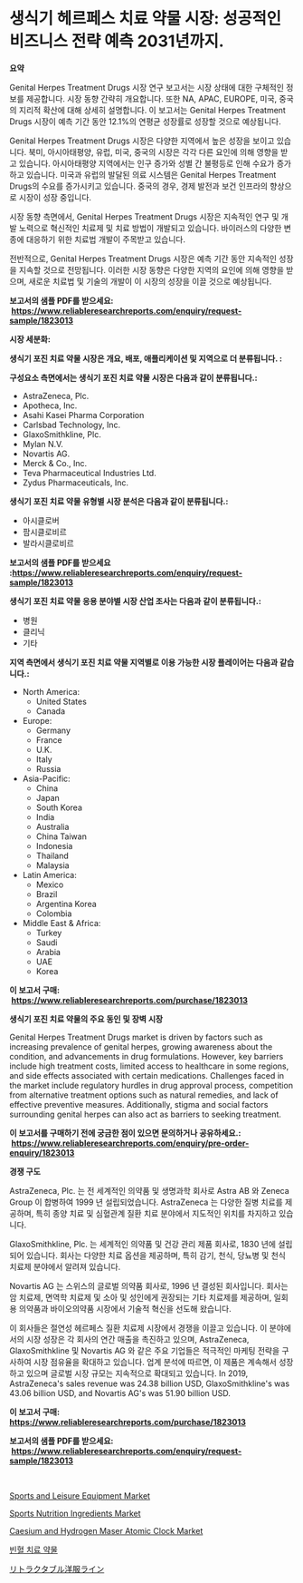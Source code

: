 <p><h1>생식기 헤르페스 치료 약물 시장: 성공적인 비즈니스 전략 예측 2031년까지.</h1></p><p><strong>요약</strong></p>
<p><p>Genital Herpes Treatment Drugs 시장 연구 보고서는 시장 상태에 대한 구체적인 정보를 제공합니다. 시장 동향 간략히 개요합니다. 또한 NA, APAC, EUROPE, 미국, 중국의 지리적 확산에 대해 상세히 설명합니다. 이 보고서는 Genital Herpes Treatment Drugs 시장이 예측 기간 동안 12.1%의 연평균 성장률로 성장할 것으로 예상됩니다.</p><p>Genital Herpes Treatment Drugs 시장은 다양한 지역에서 높은 성장을 보이고 있습니다. 북미, 아시아태평양, 유럽, 미국, 중국의 시장은 각각 다른 요인에 의해 영향을 받고 있습니다. 아시아태평양 지역에서는 인구 증가와 성별 간 불평등로 인해 수요가 증가하고 있습니다. 미국과 유럽의 발달된 의료 시스템은 Genital Herpes Treatment Drugs의 수요를 증가시키고 있습니다. 중국의 경우, 경제 발전과 보건 인프라의 향상으로 시장이 성장 중입니다.</p><p>시장 동향 측면에서, Genital Herpes Treatment Drugs 시장은 지속적인 연구 및 개발 노력으로 혁신적인 치료제 및 치료 방법이 개발되고 있습니다. 바이러스의 다양한 변종에 대응하기 위한 치료법 개발이 주목받고 있습니다.</p><p>전반적으로, Genital Herpes Treatment Drugs 시장은 예측 기간 동안 지속적인 성장을 지속할 것으로 전망됩니다. 이러한 시장 동향은 다양한 지역의 요인에 의해 영향을 받으며, 새로운 치료법 및 기술의 개발이 이 시장의 성장을 이끌 것으로 예상됩니다.</p></p>
<p><strong>보고서의 샘플 PDF를 받으세요: &nbsp;<a href="https://www.reliableresearchreports.com/enquiry/request-sample/1823013">https://www.reliableresearchreports.com/enquiry/request-sample/1823013</a></strong></p>
<p><strong>시장 세분화:</strong></p>
<p><strong> 생식기 포진 치료 약물 시장은 개요, 배포, 애플리케이션 및 지역으로 더 분류됩니다. :</strong></p>
<p><strong>구성요소 측면에서는 생식기 포진 치료 약물 시장은 다음과 같이 분류됩니다.:</strong></p>
<p><ul><li>AstraZeneca, Plc.</li><li>Apotheca, Inc.</li><li>Asahi Kasei Pharma Corporation</li><li>Carlsbad Technology, Inc.</li><li>GlaxoSmithkline, Plc.</li><li>Mylan N.V.</li><li>Novartis AG.</li><li>Merck & Co., Inc.</li><li>Teva Pharmaceutical Industries Ltd.</li><li>Zydus Pharmaceuticals, Inc.</li></ul></p>
<p><strong> 생식기 포진 치료 약물 유형별 시장 분석은 다음과 같이 분류됩니다.:</strong></p>
<p><ul><li>아시클로버</li><li>팜시클로비르</li><li>발라시클로비르</li></ul></p>
<p><strong>보고서의 샘플 PDF를 받으세요 :<a href="https://www.reliableresearchreports.com/enquiry/request-sample/1823013">https://www.reliableresearchreports.com/enquiry/request-sample/1823013</a></strong></p>
<p><strong> 생식기 포진 치료 약물 응용 분야별 시장 산업 조사는 다음과 같이 분류됩니다.:</strong></p>
<p><ul><li>병원</li><li>클리닉</li><li>기타</li></ul></p>
<p><strong>지역 측면에서 생식기 포진 치료 약물 지역별로 이용 가능한 시장 플레이어는 다음과 같습니다.:</strong></p>
<p><ul>
    <li>
        North America:
        <ul>
            <li>United States</li>
            <li>Canada</li>
        </ul>
    </li>
    <li>
        Europe:
        <ul>
            <li>Germany</li>
            <li>France</li>
            <li>U.K.</li>
            <li>Italy</li>
            <li>Russia</li>
        </ul>
    </li>
    <li>
        Asia-Pacific:
        <ul>
            <li>China</li>
            <li>Japan</li>
            <li>South Korea</li>
            <li>India</li>
            <li>Australia</li>
            <li>China Taiwan</li>
            <li>Indonesia</li>
            <li>Thailand</li>
            <li>Malaysia</li>
        </ul>
    </li>
    <li>
        Latin America:
        <ul>
            <li>Mexico</li>
            <li>Brazil</li>
            <li>Argentina Korea</li>
            <li>Colombia</li>
        </ul>
    </li>
    <li>
        Middle East & Africa:
        <ul>
            <li>Turkey</li>
            <li>Saudi</li>
            <li>Arabia</li>
            <li>UAE</li>
            <li>Korea</li>
        </ul>
    </li>
    </ul></p>
<p><strong>이 보고서 구매: &nbsp;<a href="https://www.reliableresearchreports.com/purchase/1823013">https://www.reliableresearchreports.com/purchase/1823013</a></strong></p>
<p><strong>생식기 포진 치료 약물의 주요 동인 및 장벽 시장</strong></p>
<p><p>Genital Herpes Treatment Drugs market is driven by factors such as increasing prevalence of genital herpes, growing awareness about the condition, and advancements in drug formulations. However, key barriers include high treatment costs, limited access to healthcare in some regions, and side effects associated with certain medications. Challenges faced in the market include regulatory hurdles in drug approval process, competition from alternative treatment options such as natural remedies, and lack of effective preventive measures. Additionally, stigma and social factors surrounding genital herpes can also act as barriers to seeking treatment.</p></p>
<p><strong>이 보고서를 구매하기 전에 궁금한 점이 있으면 문의하거나 공유하세요.: &nbsp;<a href="https://www.reliableresearchreports.com/enquiry/pre-order-enquiry/1823013">https://www.reliableresearchreports.com/enquiry/pre-order-enquiry/1823013</a></strong></p>
<p><strong>경쟁 구도</strong></p>
<p><p>AstraZeneca, Plc. 는 전 세계적인 의약품 및 생명과학 회사로  Astra AB 와 Zeneca Group  이 합병하여 1999 년 설립되었습니다. AstraZeneca 는 다양한 질병 치료를 제공하며, 특히 종양 치료 및 심혈관계 질환 치료 분야에서 지도적인 위치를 차지하고 있습니다.</p><p>GlaxoSmithkline, Plc. 는 세계적인 의약품 및 건강 관리 제품 회사로, 1830 년에 설립되어 있습니다. 회사는 다양한 치료 옵션을 제공하며, 특히 감기, 천식, 당뇨병 및 천식 치료제 분야에서 알려져 있습니다.</p><p>Novartis AG 는 스위스의 글로벌 의약품 회사로, 1996 년 결성된 회사입니다. 회사는 암 치료제, 면역학 치료제 및 소아 및 성인에게 권장되는 기타 치료제를 제공하며, 일회용 의약품과 바이오의약품 시장에서 기술적 혁신을 선도해 왔습니다.</p><p>이 회사들은  절연성 헤르페스 질환 치료제 시장에서 경쟁을 이끌고 있습니다. 이 분야에서의 시장 성장은 각 회사의 연간 매출을 촉진하고 있으며, AstraZeneca, GlaxoSmithkline 및 Novartis AG 와 같은 주요 기업들은 적극적인 마케팅 전략을 구사하여 시장 점유율을 확대하고 있습니다. 업계 분석에 따르면, 이 제품은 계속해서 성장하고 있으며 글로벌 시장 규모는 지속적으로 확대되고 있습니다. In 2019, AstraZeneca's sales revenue was 24.38 billion USD, GlaxoSmithkline's was 43.06 billion USD, and Novartis AG's was 51.90 billion USD.</p></p>
<p><strong>이 보고서 구매: &nbsp; <a href="https://www.reliableresearchreports.com/purchase/1823013">https://www.reliableresearchreports.com/purchase/1823013</a></strong></p>
<p><strong>보고서의 샘플 PDF를 받으세요: &nbsp;<a href="https://www.reliableresearchreports.com/enquiry/request-sample/1823013">https://www.reliableresearchreports.com/enquiry/request-sample/1823013</a></strong><strong></strong></p>
<p>&nbsp;</p>
<p><p><a href="https://github.com/gdfhhhj/Market-Research-Report-List-3/blob/main/sports-and-leisure-equipment-market.md">Sports and Leisure Equipment Market</a></p><p><a href="https://github.com/julyju69/Market-Research-Report-List-2/blob/main/sports-nutrition-ingredients-market.md">Sports Nutrition Ingredients Market</a></p><p><a href="https://issuu.com/reportprime-2/docs/caesium-and-hydrogen-maser-atomic-clock-market-siz">Caesium and Hydrogen Maser Atomic Clock Market</a></p><p><a href="https://github.com/sougarounis/Market-Research-Report-List-3/blob/main/88000174457.md">빈혈 치료 약물</a></p><p><a href="https://github.com/oqoeusbvpadwjs08/Market-Research-Report-List-1/blob/main/44609874915.md">リトラクタブル洋服ライン</a></p></p>